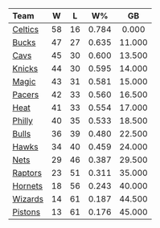| Team                            |  W  |  L  |  W%   |   GB   |
|:--------------------------------|:---:|:---:|:-----:|:------:|
| [Celtics](/r/bostonceltics)     | 58  | 16  | 0.784 | 0.000  |
| [Bucks](/r/MkeBucks)            | 47  | 27  | 0.635 | 11.000 |
| [Cavs](/r/clevelandcavs)        | 45  | 30  | 0.600 | 13.500 |
| [Knicks](/r/NYKnicks)           | 44  | 30  | 0.595 | 14.000 |
| [Magic](/r/OrlandoMagic)        | 43  | 31  | 0.581 | 15.000 |
| [Pacers](/r/pacers)             | 42  | 33  | 0.560 | 16.500 |
| [Heat](/r/heat)                 | 41  | 33  | 0.554 | 17.000 |
| [Philly](/r/sixers)             | 40  | 35  | 0.533 | 18.500 |
| [Bulls](/r/chicagobulls)        | 36  | 39  | 0.480 | 22.500 |
| [Hawks](/r/AtlantaHawks)        | 34  | 40  | 0.459 | 24.000 |
| [Nets](/r/GoNets)               | 29  | 46  | 0.387 | 29.500 |
| [Raptors](/r/torontoraptors)    | 23  | 51  | 0.311 | 35.000 |
| [Hornets](/r/CharlotteHornets)  | 18  | 56  | 0.243 | 40.000 |
| [Wizards](/r/washingtonwizards) | 14  | 61  | 0.187 | 44.500 |
| [Pistons](/r/DetroitPistons)    | 13  | 61  | 0.176 | 45.000 |
